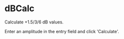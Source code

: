 # dBCalc
Calculate +1.5/3/6 dB values.

Enter an amplitude in the entry field and click 'Calculate'.
